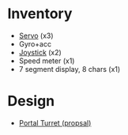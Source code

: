 # Inventory
- [Servo](https://github.com/SoptikHa2/arduino-car-autopilot/blob/master/docs/servo.md) (x3)
- Gyro+acc
- [Joystick](https://github.com/SoptikHa2/arduino-car-autopilot/blob/master/docs/joystick.md) (x2)
- Speed meter (x1)
- 7 segment display, 8 chars (x1)

# Design
- [Portal Turret (propsal)](https://github.com/SoptikHa2/arduino-car-autopilot/blob/master/design/portal-turret.md)
